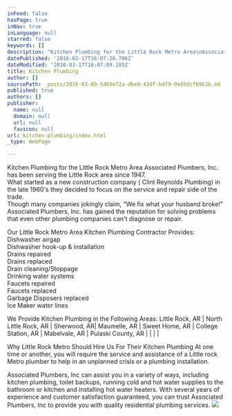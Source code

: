 ```yaml
---
inFeed: false
hasPage: true
inNav: true
inLanguage: null
starred: false
keywords: []
description: "Kitchen Plumbing for the Little Rock Metro Area\nAssociated Plumbers, Inc. has been serving the Little Rock area since 1947. What started as a new construction company ( Clint Reynolds Plumbing) in the late 1960's they decided to focus on the service and repair side of the trade. Though many companies jokingly claim, “We fix what your husband broke!” Associated Plumbers, Inc. has gained the reputation for solving problems that even other plumbing companies can’t diagnose or repair.\_"
datePublished: '2016-03-17T16:07:26.706Z'
dateModified: '2016-03-17T16:07:09.105Z'
title: Kitchen Plumbing
author: []
sourcePath: _posts/2016-03-09-5d69e72a-dbe8-43df-bd79-0e65dcfb963b.md
published: true
authors: []
publisher:
  name: null
  domain: null
  url: null
  favicon: null
url: kitchen-plumbing/index.html
_type: WebPage

---
```

Kitchen Plumbing for the Little Rock Metro Area
Associated Plumbers, Inc. has been serving the Little Rock area since 1947\.   
What started as a new construction company ( Clint Reynolds Plumbing) in the late 1960's they decided to focus on the service and repair side of the trade.   
Though many companies jokingly claim, "We fix what your husband broke!" Associated Plumbers, Inc. has gained the reputation for solving problems that even other plumbing companies can't diagnose or repair. 

Our Little Rock Metro Area Kitchen Plumbing Contractor Provides:
Dishwasher airgap   
Dishwasher hook-up & installation   
Drains repaired  
Drains replaced  
Drain cleaning/Stoppage  
Drinking water systems  
Faucets repaired  
Faucets replaced  
Garbage Disposers replaced  
Ice Maker water lines 

We Provide Kitchen Plumbing in the Following Areas:
Little Rock, AR | North Little Rock, AR | Sherwood, AR| Maumelle, AR | Sweet Home, AR | College Station, AR | Mabelvale, AR | Pulaski County, AR | | | |
  
Why Little Rock Metro Should Hire Us For Their Kitchen Plumbing
At one time or another, you will require the service and assistance of a Little rock Metro plumber to help in an unplanned crisis or a plumbing installation. 

Associated Plumbers, Inc can assist you in a variety of ways, including kitchen plumbing, toilet backups, running cold and hot water supplies to the bathroom or kitchen and installing hot water heaters. With several years of experience and customer satisfaction guaranteed, you can trust Associated Plumbers, Inc to provide you with quality residential plumbing services.
![](https://the-grid-user-content.s3-us-west-2.amazonaws.com/c11e0794-ed77-4d9a-b4e8-b3100cc26658.jpg)